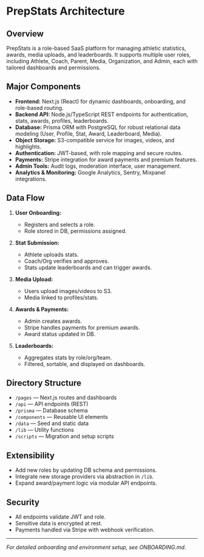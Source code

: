 # PrepStats Architecture

## Overview

PrepStats is a role-based SaaS platform for managing athletic statistics, awards, media uploads, and leaderboards. It supports multiple user roles, including Athlete, Coach, Parent, Media, Organization, and Admin, each with tailored dashboards and permissions.

## Major Components

- **Frontend:** Next.js (React) for dynamic dashboards, onboarding, and role-based routing.
- **Backend API:** Node.js/TypeScript REST endpoints for authentication, stats, awards, profiles, leaderboards.
- **Database:** Prisma ORM with PostgreSQL for robust relational data modeling (User, Profile, Stat, Award, Leaderboard, Media).
- **Object Storage:** S3-compatible service for images, videos, and highlights.
- **Authentication:** JWT-based, with role mapping and secure routes.
- **Payments:** Stripe integration for award payments and premium features.
- **Admin Tools:** Audit logs, moderation interface, user management.
- **Analytics & Monitoring:** Google Analytics, Sentry, Mixpanel integrations.

## Data Flow

1. **User Onboarding:**  
   - Registers and selects a role.
   - Role stored in DB, permissions assigned.

2. **Stat Submission:**  
   - Athlete uploads stats.
   - Coach/Org verifies and approves.
   - Stats update leaderboards and can trigger awards.

3. **Media Upload:**  
   - Users upload images/videos to S3.
   - Media linked to profiles/stats.

4. **Awards & Payments:**  
   - Admin creates awards.
   - Stripe handles payments for premium awards.
   - Award status updated in DB.

5. **Leaderboards:**  
   - Aggregates stats by role/org/team.
   - Filtered, sortable, and displayed on dashboards.

## Directory Structure

- `/pages` — Next.js routes and dashboards
- `/api` — API endpoints (REST)
- `/prisma` — Database schema
- `/components` — Reusable UI elements
- `/data` — Seed and static data
- `/lib` — Utility functions
- `/scripts` — Migration and setup scripts

## Extensibility

- Add new roles by updating DB schema and permissions.
- Integrate new storage providers via abstraction in `/lib`.
- Expand award/payment logic via modular API endpoints.

## Security

- All endpoints validate JWT and role.
- Sensitive data is encrypted at rest.
- Payments handled via Stripe with webhook verification.

---

*For detailed onboarding and environment setup, see ONBOARDING.md.*